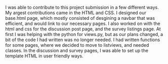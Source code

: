 I was able to contribute to this project submission in a few different ways. My argest contributions 
came in the HTML and CSS. I designed our base.html page, which mostly consisted of desgining a navbar
that was efficient, and would link to our necessary pages. I also worked on with the html and css for the discussion
post page, and the survey listings page. At first I was helping with the python for views.py, but as our 
plans changed, a bit of the code I had written was no longer needed. I had written functions for some pages,
where we decided to move to listviews, and needed classes. In the discussion and survey pages, I was able to set up the 
template HTML in user friendly ways.

